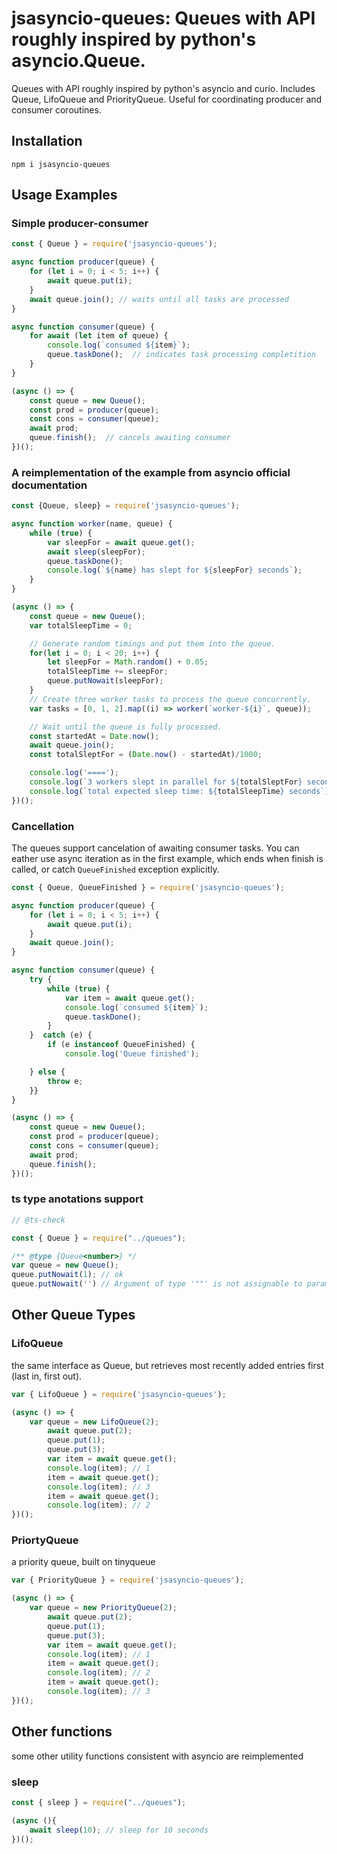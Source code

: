 # jsasyncio-queues: Queues with API roughly inspired by python's asyncio.Queue.

Queues with API roughly inspired by python's asyncio and curio. Includes Queue, LifoQueue and PriorityQueue.
Useful for coordinating producer and consumer coroutines.

## Installation

```
npm i jsasyncio-queues
```

## Usage Examples

### Simple producer-consumer

```javascript
const { Queue } = require('jsasyncio-queues');

async function producer(queue) {
    for (let i = 0; i < 5; i++) {
        await queue.put(i);
    }
    await queue.join(); // waits until all tasks are processed
}

async function consumer(queue) {
    for await (let item of queue) {
        console.log(`consumed ${item}`);
        queue.taskDone();  // indicates task processing completition
    }
}

(async () => {
    const queue = new Queue();
    const prod = producer(queue);
    const cons = consumer(queue);
    await prod;
    queue.finish();  // cancels awaiting consumer
})();
```

### A reimplementation of the example from asyncio official documentation

```javascript
const {Queue, sleep} = require('jsasyncio-queues');

async function worker(name, queue) {
    while (true) {
        var sleepFor = await queue.get();
        await sleep(sleepFor);
        queue.taskDone();
        console.log(`${name} has slept for ${sleepFor} seconds`);
    }
}

(async () => {
    const queue = new Queue();
    var totalSleepTime = 0;

    // Generate random timings and put them into the queue.
    for(let i = 0; i < 20; i++) {
        let sleepFor = Math.random() + 0.05;
        totalSleepTime += sleepFor;
        queue.putNowait(sleepFor);
    }
    // Create three worker tasks to process the queue concurrently.
    var tasks = [0, 1, 2].map((i) => worker(`worker-${i}`, queue));

    // Wait until the queue is fully processed.
    const startedAt = Date.now();
    await queue.join();
    const totalSleptFor = (Date.now() - startedAt)/1000;

    console.log('====');
    console.log(`3 workers slept in parallel for ${totalSleptFor} seconds`);
    console.log(`total expected sleep time: ${totalSleepTime} seconds`);
})();
```

### Cancellation

The queues support cancelation of awaiting consumer tasks. You can eather use async iteration as in the first example,
which ends when finish is called, or catch `QueueFinished` exception explicitly.

```javascript
const { Queue, QueueFinished } = require('jsasyncio-queues');

async function producer(queue) {
    for (let i = 0; i < 5; i++) {
        await queue.put(i);
    }
    await queue.join();
}

async function consumer(queue) {
    try {
        while (true) {
            var item = await queue.get();
            console.log(`consumed ${item}`);
            queue.taskDone();
        }
    }  catch (e) {
        if (e instanceof QueueFinished) {
            console.log('Queue finished');

    } else {
        throw e;
    }}
}

(async () => {
    const queue = new Queue();
    const prod = producer(queue);
    const cons = consumer(queue);
    await prod;
    queue.finish();
})();

```

### ts type anotations support

```javascript
// @ts-check

const { Queue } = require("../queues");

/** @type {Queue<number>} */
var queue = new Queue();
queue.putNowait(1); // ok
queue.putNowait('') // Argument of type '""' is not assignable to parameter of type 'number'.
```

## Other Queue Types

### LifoQueue

the same interface as Queue, but retrieves most recently added entries first (last in, first out).

```javascript
var { LifoQueue } = require('jsasyncio-queues');

(async () => {
    var queue = new LifoQueue(2);
        await queue.put(2);
        queue.put(1);
        queue.put(3);
        var item = await queue.get();
        console.log(item); // 1
        item = await queue.get();
        console.log(item); // 3
        item = await queue.get();
        console.log(item); // 2
})();
```

### PriortyQueue

a priority queue, built on tinyqueue

```javascript
var { PriorityQueue } = require('jsasyncio-queues');

(async () => {
    var queue = new PriorityQueue(2);
        await queue.put(2);
        queue.put(1);
        queue.put(3);
        var item = await queue.get();
        console.log(item); // 1
        item = await queue.get();
        console.log(item); // 2
        item = await queue.get();
        console.log(item); // 3
})();

```

## Other functions

some other utility functions consistent with asyncio are reimplemented

### sleep

```javascript
const { sleep } = require("../queues");

(async (){
    await sleep(10); // sleep for 10 seconds
})();
```